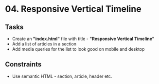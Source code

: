 # 04. Responsive Vertical Timeline

## Tasks
* Create an **"index.html"** file with title - **"Responsive Vertical Timeline"**
* Add a list of articles in a section 
* Add media queries for the list to look good on mobile and desktop

## Constraints
* Use semantic HTML - section, article, header etc.

